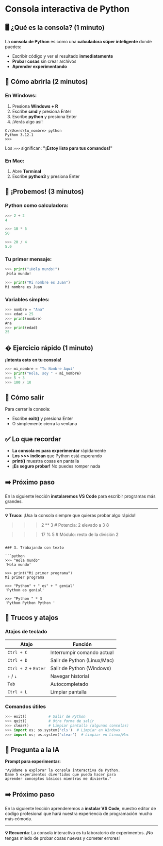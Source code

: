 # Consola interactiva de Python

## 🖥️ ¿Qué es la consola? (1 minuto)

La **consola de Python** es como una **calculadora súper inteligente** donde puedes:

- Escribir código y ver el resultado **inmediatamente**
- **Probar cosas** sin crear archivos
- **Aprender experimentando**

## 🚀 Cómo abrirla (2 minutos)

### En Windows:

1. Presiona **Windows + R**
2. Escribe **cmd** y presiona Enter
3. Escribe **python** y presiona Enter
4. ¡Verás algo así!

```
C:\Users\tu_nombre> python
Python 3.12.1
>>>
```

Los `>>>` significan: **"¡Estoy listo para tus comandos!"**

### En Mac:

1. Abre **Terminal**
2. Escribe **python3** y presiona Enter

## 🧮 ¡Probemos! (3 minutos)

### Python como calculadora:

```python
>>> 2 + 2
4

>>> 10 * 5
50

>>> 20 / 4
5.0
```

### Tu primer mensaje:

```python
>>> print("¡Hola mundo!")
¡Hola mundo!

>>> print("Mi nombre es Juan")
Mi nombre es Juan
```

### Variables simples:

```python
>>> nombre = "Ana"
>>> edad = 25
>>> print(nombre)
Ana
>>> print(edad)
25
```

## � Ejercicio rápido (1 minuto)

**¡Intenta esto en tu consola!**

```python
>>> mi_nombre = "Tu Nombre Aquí"
>>> print("Hola, soy " + mi_nombre)
>>> 5 + 3
>>> 100 / 10
```

## 🚪 Cómo salir

Para cerrar la consola:

- Escribe **exit()** y presiona Enter
- O simplemente cierra la ventana

## ✅ Lo que recordar

- **La consola es para experimentar** rápidamente
- **Los >>> indican** que Python está esperando
- **print()** muestra cosas en pantalla
- **¡Es seguro probar!** No puedes romper nada

## ➡️ Próximo paso

En la siguiente lección **instalaremos VS Code** para escribir programas más grandes.

---

**💡 Truco**: ¡Usa la consola siempre que quieras probar algo rápido!

> > > 2 \*\* 3 # Potencia: 2 elevado a 3
> > > 8

> > > 17 % 5 # Módulo: resto de la división
> > > 2

````

### 3. Trabajando con texto

```python
>>> "Hola mundo"
'Hola mundo'

>>> print("Mi primer programa")
Mi primer programa

>>> "Python" + " es" + " genial"
'Python es genial'

>>> "Python " * 3
'Python Python Python '
````

## 🔧 Trucos y atajos

### Atajos de teclado

| Atajo                | Función                     |
| -------------------- | --------------------------- |
| `Ctrl + C`           | Interrumpir comando actual  |
| `Ctrl + D`           | Salir de Python (Linux/Mac) |
| `Ctrl + Z` + `Enter` | Salir de Python (Windows)   |
| `↑` / `↓`            | Navegar historial           |
| `Tab`                | Autocompletado              |
| `Ctrl + L`           | Limpiar pantalla            |

### Comandos útiles

```python
>>> exit()          # Salir de Python
>>> quit()          # Otra forma de salir
>>> clear()         # Limpiar pantalla (algunas consolas)
>>> import os; os.system('cls')  # Limpiar en Windows
>>> import os; os.system('clear')  # Limpiar en Linux/Mac
```

## 🤖 Pregunta a la IA

**Prompt para experimentar:**

```
"Ayúdame a explorar la consola interactiva de Python.
Dame 5 experimentos divertidos que pueda hacer para
aprender conceptos básicos mientras me divierto."
```

## ➡️ Próximo paso

En la siguiente lección aprenderemos a **instalar VS Code**, nuestro editor de código profesional que hará nuestra experiencia de programación mucho más cómoda.

---

**💡 Recuerda**: La consola interactiva es tu laboratorio de experimentos. ¡No tengas miedo de probar cosas nuevas y cometer errores!
